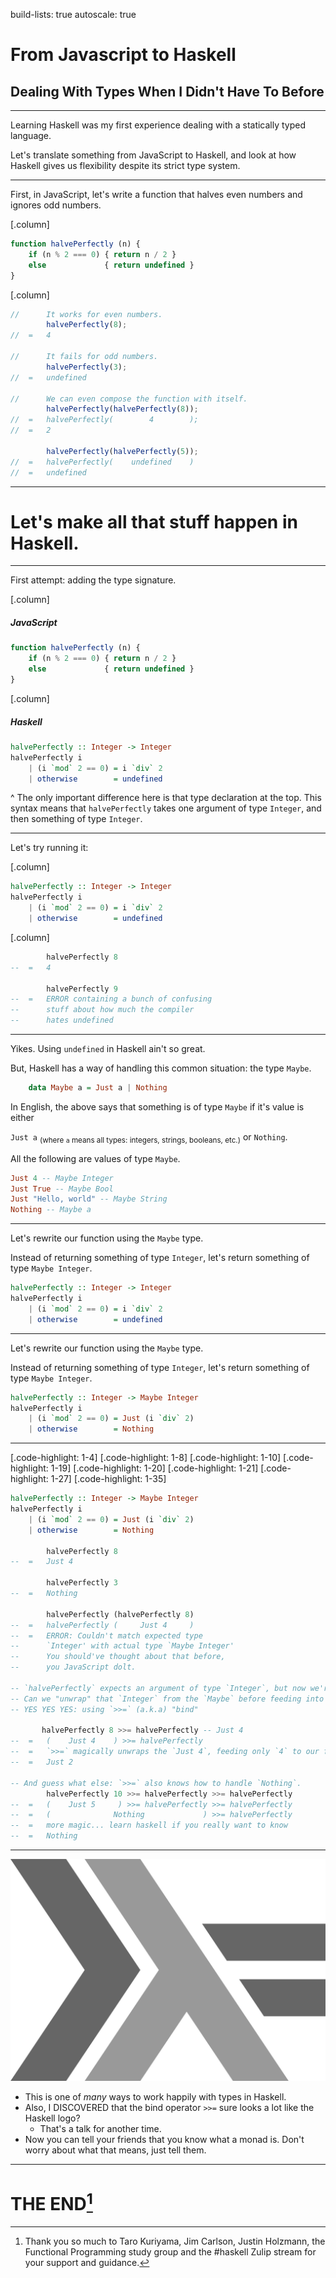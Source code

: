 build-lists: true
autoscale: true

# From Javascript to Haskell 
## Dealing With Types When I Didn't Have To Before


---


Learning Haskell was my first experience dealing with a statically typed language.

Let's translate something from JavaScript to Haskell, and look at how Haskell gives us flexibility despite its strict type system.


---


First, in JavaScript, let's write a function that halves even numbers and ignores odd numbers.

[.column]
```js
function halvePerfectly (n) {
    if (n % 2 === 0) { return n / 2 }
    else             { return undefined }
}
```

[.column]
```js
//      It works for even numbers.
        halvePerfectly(8);
//  =   4

//      It fails for odd numbers.
        halvePerfectly(3);
//  =   undefined

//      We can even compose the function with itself.
        halvePerfectly(halvePerfectly(8));
//  =   halvePerfectly(        4        );
//  =   2

        halvePerfectly(halvePerfectly(5));
//  =   halvePerfectly(    undefined    )
//  =   undefined
```


---

# Let's make all that stuff happen in Haskell.

---

First attempt: adding the type signature.

[.column]
##### JavaScript
```js
function halvePerfectly (n) {
    if (n % 2 === 0) { return n / 2 }
    else             { return undefined }
}
```

[.column]
##### Haskell
```haskell
halvePerfectly :: Integer -> Integer
halvePerfectly i
    | (i `mod` 2 == 0) = i `div` 2
    | otherwise        = undefined
```

^ The only important difference here is that type declaration at the top. 
This syntax means that `halvePerfectly` takes one argument of type `Integer`, and then something of type `Integer`.


---


Let's try running it:

[.column]
```haskell
halvePerfectly :: Integer -> Integer
halvePerfectly i
    | (i `mod` 2 == 0) = i `div` 2
    | otherwise        = undefined
```

[.column]
```haskell
        halvePerfectly 8
--  =   4

        halvePerfectly 9
--  =   ERROR containing a bunch of confusing
--      stuff about how much the compiler
--      hates undefined
```


---


Yikes. Using `undefined` in Haskell ain't so great.

But, Haskell has a way of handling this common situation: the type `Maybe`.

```haskell
    data Maybe a = Just a | Nothing
```

In English, the above says that something is of type `Maybe` if it's value is either

`Just a` <sub>(where `a` means all types: integers, strings, booleans, etc.)</sub> 
or
`Nothing`.

All the following are values of type `Maybe`.

```haskell
Just 4 -- Maybe Integer
Just True -- Maybe Bool
Just "Hello, world" -- Maybe String
Nothing -- Maybe a
```

---

Let's rewrite our function using the `Maybe` type.

Instead of returning something of type `Integer`, let's return something of type `Maybe Integer`.

```haskell
halvePerfectly :: Integer -> Integer
halvePerfectly i
    | (i `mod` 2 == 0) = i `div` 2
    | otherwise        = undefined
```


---
Let's rewrite our function using the `Maybe` type.

Instead of returning something of type `Integer`, let's return something of type `Maybe Integer`.

```haskell
halvePerfectly :: Integer -> Maybe Integer
halvePerfectly i
    | (i `mod` 2 == 0) = Just (i `div` 2)
    | otherwise        = Nothing
```

---
[.code-highlight: 1-4]
[.code-highlight: 1-8]
[.code-highlight: 1-10]
[.code-highlight: 1-19]
[.code-highlight: 1-20]
[.code-highlight: 1-21]
[.code-highlight: 1-27]
[.code-highlight: 1-35]


```haskell
halvePerfectly :: Integer -> Maybe Integer
halvePerfectly i
    | (i `mod` 2 == 0) = Just (i `div` 2)
    | otherwise        = Nothing

        halvePerfectly 8
--  =   Just 4

        halvePerfectly 3
--  =   Nothing

        halvePerfectly (halvePerfectly 8)
--  =   halvePerfectly (     Just 4     )
--  =   ERROR: Couldn't match expected type 
--      `Integer' with actual type `Maybe Integer' 
--      You should've thought about that before,
--      you JavaScript dolt.

-- `halvePerfectly` expects an argument of type `Integer`, but now we're feeding it something of type `Maybe Integer`.
-- Can we "unwrap" that `Integer` from the `Maybe` before feeding into `halvePerfectly`?
-- YES YES YES: using `>>=` (a.k.a) "bind"

       halvePerfectly 8 >>= halvePerfectly -- Just 4
--  =   (    Just 4    ) >>= halvePerfectly
--  =   `>>=` magically unwraps the `Just 4`, feeding only `4` to our function
--  =   Just 2

-- And guess what else: `>>=` also knows how to handle `Nothing`.
        halvePerfectly 10 >>= halvePerfectly >>= halvePerfectly
--  =   (    Just 5     ) >>= halvePerfectly >>= halvePerfectly
--  =   (              Nothing             ) >>= halvePerfectly
--  =   more magic... learn haskell if you really want to know
--  =   Nothing
```

---


![left 50%](1200px-Haskell-Logo.svg.png)

- This is one of *many* ways to work happily with types in Haskell.
- Also, I DISCOVERED that the bind operator `>>=` sure looks a lot like the Haskell logo?
    - That's a talk for another time.
- Now you can tell your friends that you know what a monad is. Don't worry about what that means, just tell them.


---


# THE END[^1]

[^1]: Thank you so much to Taro Kuriyama, Jim Carlson, Justin Holzmann, the Functional Programming study group and the #haskell Zulip stream for your support and guidance.